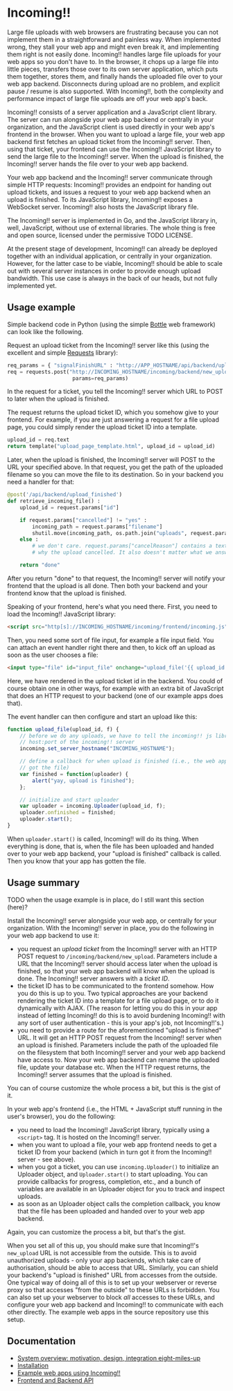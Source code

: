 Incoming!!
==========

Large file uploads with web browsers are frustrating because you can not implement them in a straightforward and painless way. When implemented wrong, they stall your web app and might even break it, and implementing them right is not easily done. Incoming!! handles large file uploads for your web apps so you don't have to. In the browser, it chops up a large file into little pieces, transfers those over to its own server application, which puts them together, stores them, and finally hands the uploaded file over to your web app backend. Disconnects during upload are no problem, and explicit pause / resume is also supported. With Incoming!!, both the complexity and performance impact of large file uploads are off your web app's back.

Incoming!! consists of a server application and a JavaScript client library. The server can run alongside your web app backend or centrally in your organization, and the JavaScript client is used directly in your web app's frontend in the browser. When you want to upload a large file, your web app backend first fetches an upload ticket from the Incoming!! server. Then, using that ticket, your frontend can use the Incoming!! JavaScript library to send the large file to the Incoming!! server. When the upload is finished, the Incoming!! server hands the file over to your web app backend.

Your web app backend and the Incoming!! server communicate through simple HTTP requests: Incoming!! provides an endpoint for handing out upload tickets, and issues a request to your web app backend when an upload is finished. To its JavaScript library, Incoming!! exposes a WebSocket server. Incoming!! also hosts the JavaScript library file.

The Incoming!! server is implemented in Go, and the JavaScript library in, well, JavaScript, without use of external libraries. The whole thing is free and open source, licensed under the permissive TODO LICENSE.

At the present stage of development, Incoming!! can already be deployed together with an individual application, or centrally in your organization. However, for the latter case to be viable, Incoming!! should be able to scale out with several server instances in order to provide enough upload bandwidth. This use case is always in the back of our heads, but not fully implemented yet.


Usage example
-------------

Simple backend code in Python (using the simple [Bottle](http://bottlepy.org/) web framework) can look like the following.

Request an upload ticket from the Incoming!! server like this (using the excellent and simple [Requests](http://python-requests.org) library):

```python
req_params = { "signalFinishURL" : "http://APP_HOSTNAME/api/backend/upload_finished" }
req = requests.post("http://INCOMING_HOSTNAME/incoming/backend/new_upload",
                     params=req_params)
```

In the request for a ticket, you tell the Incoming!! server which URL to POST to later when the upload is finished.

The request returns the upload ticket ID, which you somehow give to your frontend. For example, if you are just answering a request for a file upload page, you could simply render the upload ticket ID into a template.

```python
upload_id = req.text
return template("upload_page_template.html", upload_id = upload_id)
```

Later, when the upload is finished, the Incoming!! server will POST to the URL your specified above. In that request, you get the path of the uploaded filename so you can move the file to its destination. So in your backend you need a handler for that:

```python
@post('/api/backend/upload_finished')
def retrieve_incoming_file() :
    upload_id = request.params["id"]

    if request.params["cancelled"] != "yes" :
        incoming_path = request.params["filename"]
        shutil.move(incoming_path, os.path.join("uploads", request.params["filenameFromBrowser"]))
    else :
        # we don't care. request.params["cancelReason"] contains a text describing
        # why the upload cancelled. It also doesn't matter what we answer.

    return "done"
```

After you return "done" to that request, the Incoming!! server will notify your frontend that the upload is all done. Then both your backend and your frontend know that the upload is finished.

Speaking of your frontend, here's what you need there. First, you need to load the Incoming!! JavaScript library:

```html
<script src="http[s]://INCOMING_HOSTNAME/incoming/frontend/incoming.js"></script>
```

Then, you need some sort of file input, for example a file input field. You can attach an event handler right there and then, to kick off an upload as soon as the user chooses a file:

```html
<input type="file" id="input_file" onchange="upload_file('{{ upload_id }}', this.files[0])"/>
```

Here, we have rendered in the upload ticket id in the backend. You could of course obtain one in other ways, for example with an extra bit of JavaScript that does an HTTP request to your backend (one of our example apps does that).

The event handler can then configure and start an upload like this:

```javascript
function upload_file(upload_id, f) {
    // before we do any uploads, we have to tell the incoming!! js library the
    // host:port of the incoming!! server
    incoming.set_server_hostname("INCOMING_HOSTNAME");

    // define a callback for when upload is finished (i.e., the web app backend
    // got the file)
    var finished = function(uploader) {
        alert("yay, upload is finished");
    };

    // initialize and start uploader
    var uploader = incoming.Uploader(upload_id, f);
    uploader.onfinished = finished;
    uploader.start();
}
```

When `uploader.start()` is called, Incoming!! will do its thing. When everything is done, that is, when the file has been uploaded and handed over to your web app backend, your "upload is finished" callback is called. Then you know that your app has gotten the file.


Usage summary
-------------

TODO when the usage example is in place, do I still want this section (here)?

Install the Incoming!! server alongside your web app, or centrally for your organization. With the Incoming!! server in place, you do the following in your web app backend to use it:

* you request an *upload ticket* from the Incoming!! server with an HTTP POST request to `/incoming/backend/new_upload`. Parameters include a URL that the Incoming!! server should access later when the upload is finished, so that your web app backend will know when the upload is done. The Incoming!! server answers with a *ticket ID*.
* the ticket ID has to be communicated to the frontend somehow. How you do this is up to you. Two typical approaches are your backend rendering the ticket ID into a template for a file upload page, or to do it dynamically with AJAX. (The reason for letting you do this in your app instead of letting Incoming!! do this is to avoid burdening Incoming!! with any sort of user authentication - this is your app's job, not Incoming!!'s.)
* you need to provide a route for the aforementioned "upload is finished" URL. It will get an HTTP POST request from the Incoming!! server when an upload is finished. Parameters include the path of the uploaded file on the filesystem that both Incoming!! server and your web app backend have access to. Now your web app backend can rename the uploaded file, update your database etc. When the HTTP request returns, the Incoming!! server assumes that the upload is finished.

You can of course customize the whole process a bit, but this is the gist of it.

In your web app's frontend (i.e., the HTML + JavaScript stuff running in the user's browser), you do the following:

* you need to load the Incoming!! JavaScript library, typically using a `<script>` tag. It is hosted on the Incoming!! server.
* when you want to upload a file, your web app frontend needs to get a ticket ID from your backend (which in turn got it from the Incoming!! server - see above). 
* when you got a ticket, you can use `incoming.Uploader()` to initialize an Uploader object, and `Uploader.start()` to start uploading. You can provide callbacks for progress, completion, etc., and a bunch of variables are available in an Uploader object for you to track and inspect uploads.
* as soon as an Uploader object calls the completion callback, you know that the file has been uploaded and handed over to your web app backend.

Again, you can customize the process a bit, but that's the gist.

When you set all of this up, you should make sure that Incoming!!'s `new_upload` URL is not accessible from the outside. This is to avoid unauthorized uploads - only your app backends, which take care of authorisation, should be able to access that URL. Similarly, you can shield your backend's "upload is finished" URL from accesses from the outside. One typical way of doing all of this is to set up your webserver or reverse proxy so that accesses "from the outside" to these URLs is forbidden. You can also set up your webserver to block *all* accesses to these URLs, and configure your web app backend and Incoming!! to communicate with each other directly. The example web apps in the source repository use this setup.


Documentation
-------------

* [System overview: motivation, design, integration eight-miles-up](doc/overview.md)
* [Installation](doc/installation.md)
* [Example web apps using Incoming!!](doc/examples.md)
* [Frontend and Backend API](doc/api.md)
